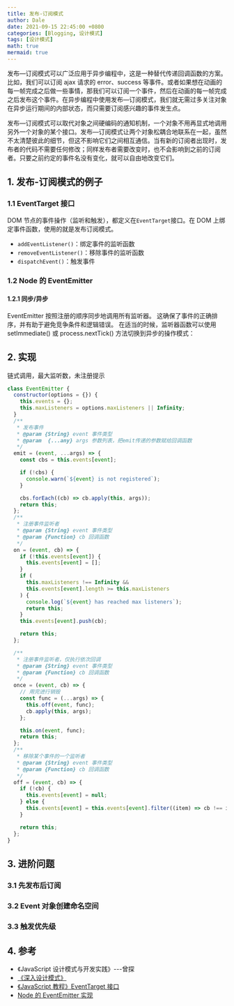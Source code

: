 ```yaml
---
title: 发布-订阅模式
author: Dale
date: 2021-09-15 22:45:00 +0800
categories: [Blogging, 设计模式]
tags: [设计模式]
math: true
mermaid: true
---
```


发布—订阅模式可以广泛应用于异步编程中，这是一种替代传递回调函数的方案。
比如，我们可以订阅 ajax 请求的 error、success 等事件。或者如果想在动画的每一帧完成之后做一些事情，那我们可以订阅一个事件，然后在动画的每一帧完成之后发布这个事件。在异步编程中使用发布—订阅模式，我们就无需过多关注对象在异步运行期间的内部状态，而只需要订阅感兴趣的事件发生点。

发布—订阅模式可以取代对象之间硬编码的通知机制，一个对象不用再显式地调用另外一个对象的某个接口。发布—订阅模式让两个对象松耦合地联系在一起，虽然不太清楚彼此的细节，但这不影响它们之间相互通信。当有新的订阅者出现时，发布者的代码不需要任何修改；同样发布者需要改变时，也不会影响到之前的订阅者。只要之前约定的事件名没有变化，就可以自由地改变它们。

## 1. 发布-订阅模式的例子

### 1.1 EventTarget 接口

DOM 节点的事件操作（监听和触发），都定义在`EventTarget`接口。在 DOM 上绑定事件函数，使用的就是发布订阅模式。

- `addEventListener()`：绑定事件的监听函数
- `removeEventListener()`：移除事件的监听函数
- `dispatchEvent()`：触发事件

### 1.2 Node 的 EventEmitter

#### 1.2.1 同步/异步

EventEmitter 按照注册的顺序同步地调用所有监听器。 这确保了事件的正确排序，并有助于避免竞争条件和逻辑错误。 在适当的时候，监听器函数可以使用 setImmediate() 或 process.nextTick() 方法切换到异步的操作模式：

## 2. 实现

链式调用，最大监听数，未注册提示

```js
class EventEmitter {
  constructor(options = {}) {
    this.events = {};
    this.maxListeners = options.maxListeners || Infinity;
  }
  /**
   * 发布事件
   * @param {String} event 事件类型
   * @param  {...any} args 参数列表，把emit传递的参数赋给回调函数
   */
  emit = (event, ...args) => {
    const cbs = this.events[event];

    if (!cbs) {
      console.warn(`${event} is not registered`);
    }

    cbs.forEach((cb) => cb.apply(this, args));
    return this;
  };
  /**
   * 注册事件监听者
   * @param {String} event 事件类型
   * @param {Function} cb 回调函数
   */
  on = (event, cb) => {
    if (!this.events[event]) {
      this.events[event] = [];
    }
    if (
      this.maxListeners !== Infinity &&
      this.events[event].length >= this.maxListeners
    ) {
      console.log(`${event} has reached max listeners`);
      return this;
    }
    this.events[event].push(cb);

    return this;
  };

  /**
   * 注册事件监听者，仅执行依次回调
   * @param {String} event 事件类型
   * @param {Function} cb 回调函数
   */
  once = (event, cb) => {
    // 用完进行销毁
    const func = (...args) => {
      this.off(event, func);
      cb.apply(this, args);
    };

    this.on(event, func);
    return this;
  };
  /**
   * 移除某个事件的一个监听者
   * @param {String} event 事件类型
   * @param {Function} cb 回调函数
   */
  off = (event, cb) => {
    if (!cb) {
      this.events[event] = null;
    } else {
      this.events[event] = this.events[event].filter((item) => cb !== item);
    }

    return this;
  };
}
```

## 3. 进阶问题

### 3.1 先发布后订阅

### 3.2 Event 对象创建命名空间

### 3.3 触发优先级

## 4. 参考

- 《JavaScript 设计模式与开发实践》---曾探
- [《深入设计模式》](https://refactoringguru.cn/design-patterns/observer)
- [《JavaScript 教程》EventTarget 接口](https://wangdoc.com/javascript/events/eventtarget.html)
- [Node 的 EventEmitter 实现](https://github.com/nodejs/node/blob/v16.9.1/lib/events.js)
